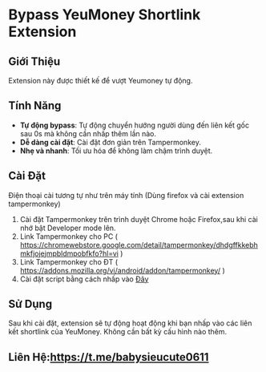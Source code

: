 # Bypass YeuMoney Shortlink Extension

## Giới Thiệu

Extension này được thiết kế để vượt Yeumoney tự động.

## Tính Năng

- **Tự động bypass**: Tự động chuyển hướng người dùng đến liên kết gốc sau 0s mà không cần nhấp thêm lần nào.
- **Dễ dàng cài đặt**: Cài đặt đơn giản trên Tampermonkey.
- **Nhẹ và nhanh**: Tối ưu hóa để không làm chậm trình duyệt.

## Cài Đặt

Điện thoại cài tương tự như trên máy tính (Dùng firefox và cài extension tampermonkey)

1. Cài đặt Tampermonkey trên trình duyệt Chrome hoặc Firefox,sau khi cài nhớ bật Developer mode lên.
2. Link Tampermonkey cho PC ( https://chromewebstore.google.com/detail/tampermonkey/dhdgffkkebhmkfjojejmpbldmpobfkfo?hl=vi )
3. Link Tampermonkey cho ĐT ( https://addons.mozilla.org/vi/android/addon/tampermonkey/ ) 
4. Cài đặt script bằng cách nhấp vào [Đây](https://github.com/ngocbaby301/bypass-yeumoney/raw/main/Bypass-Shortlink-1.0.user.js)

## Sử Dụng

Sau khi cài đặt, extension sẽ tự động hoạt động khi bạn nhấp vào các liên kết shortlink của YeuMoney. Không cần bất kỳ cấu hình nào thêm.

## Liên Hệ:https://t.me/babysieucute0611

